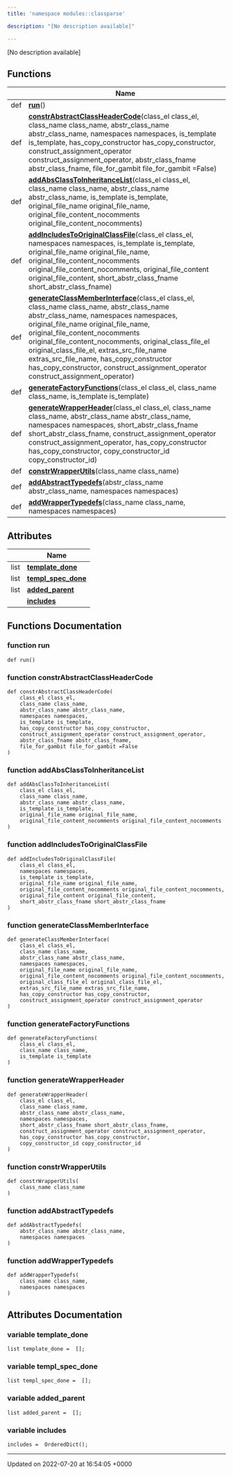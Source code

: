 ```yaml
---
title: 'namespace modules::classparse'

description: "[No description available]"

---
```







[No description available]

## Functions

|                | Name           |
| -------------- | -------------- |
| def | **[run](/documentation/code/namespaces/namespacemodules_1_1classparse/#function-run)**() |
| def | **[constrAbstractClassHeaderCode](/documentation/code/namespaces/namespacemodules_1_1classparse/#function-constrabstractclassheadercode)**(class_el class_el, class_name class_name, abstr_class_name abstr_class_name, namespaces namespaces, is_template is_template, has_copy_constructor has_copy_constructor, construct_assignment_operator construct_assignment_operator, abstr_class_fname abstr_class_fname, file_for_gambit file_for_gambit =False) |
| def | **[addAbsClassToInheritanceList](/documentation/code/namespaces/namespacemodules_1_1classparse/#function-addabsclasstoinheritancelist)**(class_el class_el, class_name class_name, abstr_class_name abstr_class_name, is_template is_template, original_file_name original_file_name, original_file_content_nocomments original_file_content_nocomments) |
| def | **[addIncludesToOriginalClassFile](/documentation/code/namespaces/namespacemodules_1_1classparse/#function-addincludestooriginalclassfile)**(class_el class_el, namespaces namespaces, is_template is_template, original_file_name original_file_name, original_file_content_nocomments original_file_content_nocomments, original_file_content original_file_content, short_abstr_class_fname short_abstr_class_fname) |
| def | **[generateClassMemberInterface](/documentation/code/namespaces/namespacemodules_1_1classparse/#function-generateclassmemberinterface)**(class_el class_el, class_name class_name, abstr_class_name abstr_class_name, namespaces namespaces, original_file_name original_file_name, original_file_content_nocomments original_file_content_nocomments, original_class_file_el original_class_file_el, extras_src_file_name extras_src_file_name, has_copy_constructor has_copy_constructor, construct_assignment_operator construct_assignment_operator) |
| def | **[generateFactoryFunctions](/documentation/code/namespaces/namespacemodules_1_1classparse/#function-generatefactoryfunctions)**(class_el class_el, class_name class_name, is_template is_template) |
| def | **[generateWrapperHeader](/documentation/code/namespaces/namespacemodules_1_1classparse/#function-generatewrapperheader)**(class_el class_el, class_name class_name, abstr_class_name abstr_class_name, namespaces namespaces, short_abstr_class_fname short_abstr_class_fname, construct_assignment_operator construct_assignment_operator, has_copy_constructor has_copy_constructor, copy_constructor_id copy_constructor_id) |
| def | **[constrWrapperUtils](/documentation/code/namespaces/namespacemodules_1_1classparse/#function-constrwrapperutils)**(class_name class_name) |
| def | **[addAbstractTypedefs](/documentation/code/namespaces/namespacemodules_1_1classparse/#function-addabstracttypedefs)**(abstr_class_name abstr_class_name, namespaces namespaces) |
| def | **[addWrapperTypedefs](/documentation/code/namespaces/namespacemodules_1_1classparse/#function-addwrappertypedefs)**(class_name class_name, namespaces namespaces) |

## Attributes

|                | Name           |
| -------------- | -------------- |
| list | **[template_done](/documentation/code/namespaces/namespacemodules_1_1classparse/#variable-template-done)**  |
| list | **[templ_spec_done](/documentation/code/namespaces/namespacemodules_1_1classparse/#variable-templ-spec-done)**  |
| list | **[added_parent](/documentation/code/namespaces/namespacemodules_1_1classparse/#variable-added-parent)**  |
| | **[includes](/documentation/code/namespaces/namespacemodules_1_1classparse/#variable-includes)**  |


## Functions Documentation

### function run

```
def run()
```


### function constrAbstractClassHeaderCode

```
def constrAbstractClassHeaderCode(
    class_el class_el,
    class_name class_name,
    abstr_class_name abstr_class_name,
    namespaces namespaces,
    is_template is_template,
    has_copy_constructor has_copy_constructor,
    construct_assignment_operator construct_assignment_operator,
    abstr_class_fname abstr_class_fname,
    file_for_gambit file_for_gambit =False
)
```


### function addAbsClassToInheritanceList

```
def addAbsClassToInheritanceList(
    class_el class_el,
    class_name class_name,
    abstr_class_name abstr_class_name,
    is_template is_template,
    original_file_name original_file_name,
    original_file_content_nocomments original_file_content_nocomments
)
```


### function addIncludesToOriginalClassFile

```
def addIncludesToOriginalClassFile(
    class_el class_el,
    namespaces namespaces,
    is_template is_template,
    original_file_name original_file_name,
    original_file_content_nocomments original_file_content_nocomments,
    original_file_content original_file_content,
    short_abstr_class_fname short_abstr_class_fname
)
```


### function generateClassMemberInterface

```
def generateClassMemberInterface(
    class_el class_el,
    class_name class_name,
    abstr_class_name abstr_class_name,
    namespaces namespaces,
    original_file_name original_file_name,
    original_file_content_nocomments original_file_content_nocomments,
    original_class_file_el original_class_file_el,
    extras_src_file_name extras_src_file_name,
    has_copy_constructor has_copy_constructor,
    construct_assignment_operator construct_assignment_operator
)
```


### function generateFactoryFunctions

```
def generateFactoryFunctions(
    class_el class_el,
    class_name class_name,
    is_template is_template
)
```


### function generateWrapperHeader

```
def generateWrapperHeader(
    class_el class_el,
    class_name class_name,
    abstr_class_name abstr_class_name,
    namespaces namespaces,
    short_abstr_class_fname short_abstr_class_fname,
    construct_assignment_operator construct_assignment_operator,
    has_copy_constructor has_copy_constructor,
    copy_constructor_id copy_constructor_id
)
```


### function constrWrapperUtils

```
def constrWrapperUtils(
    class_name class_name
)
```


### function addAbstractTypedefs

```
def addAbstractTypedefs(
    abstr_class_name abstr_class_name,
    namespaces namespaces
)
```


### function addWrapperTypedefs

```
def addWrapperTypedefs(
    class_name class_name,
    namespaces namespaces
)
```



## Attributes Documentation

### variable template_done

```
list template_done =  [];
```


### variable templ_spec_done

```
list templ_spec_done =  [];
```


### variable added_parent

```
list added_parent =  [];
```


### variable includes

```
includes =  OrderedDict();
```





-------------------------------

Updated on 2022-07-20 at 16:54:05 +0000